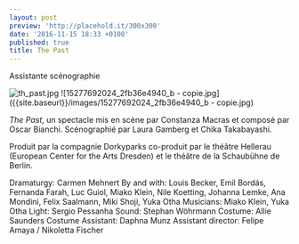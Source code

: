 ```yaml
---
layout: post
preview: 'http://placehold.it/300x300'
date: '2016-11-15 18:33 +0100'
published: true
title: The Past
---
```

Assistante scénographie

![th_past.jpg]({{site.baseurl}}/images/th_past.jpg)
![15277692024_2fb36e4940_b - copie.jpg]({{site.baseurl}}/images/15277692024_2fb36e4940_b - copie.jpg)

_The Past_, un spectacle mis en scène par Constanza Macras et composé par Oscar Bianchi. 
Scénographié par Laura Gamberg et Chika Takabayashi.

Produit par la compagnie Dorkyparks
co-produit par le théâtre Hellerau (European Center for the Arts Dresden) et le théâtre de la Schaubühne de Berlin.


Dramaturgy: Carmen Mehnert
By and with: Louis Becker, Emil Bordás, Fernanda Farah, Luc Guiol, Miako Klein, Nile Koetting, Johanna Lemke, Ana Mondini, Felix Saalmann, Miki Shoji, Yuka Otha
Musicians: Miako Klein, Yuka Otha
Light: Sergio Pessanha
Sound: Stephan Wöhrmann
Costume: Allie Saunders
Costume Assistant: Daphna Munz
Assistant director: Felipe Amaya / Nikoletta Fischer
